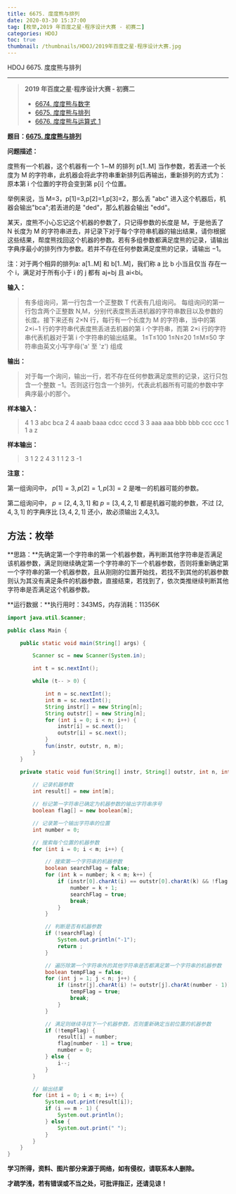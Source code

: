 ```yaml
---
title: 6675. 度度熊与排列
date: 2020-03-30 15:37:00
tag: [枚举,2019 年百度之星·程序设计大赛 - 初赛二]
categories: HDOJ
toc: true
thumbnail: /thumbnails/HDOJ/2019年百度之星·程序设计大赛.jpg
---
```


HDOJ 6675. 度度熊与排列

<!--more-->

---

> **2019 年百度之星·程序设计大赛 - 初赛二**
>
>* [6674. 度度熊与数字](https://crazy-sky.github.io/2020/03/28/6674.%20度度熊与数字/)
>* [6675. 度度熊与排列](https://crazy-sky.github.io/2020/03/30/6675.%20度度熊与排列/)
>* [6676. 度度熊与运算式 1](https://crazy-sky.github.io/2020/04/03/6676.%20度度熊与运算式%201/)

**题目：[6675. 度度熊与排列](http://acm.hdu.edu.cn/showproblem.php?pid=6675)**

**问题描述：**

度熊有一个机器，这个机器有一个 1∼M 的排列 p[1..M] 当作参数，若丢进一个长度为 M 的字符串，此机器会将此字符串重新排列后再输出，重新排列的方式为：原本第 i 个位置的字符会变到第 p[i] 个位置。

举例来说，当 M=3，p[1]=3,p[2]=1,p[3]=2，那么丢 "abc" 进入这个机器后，机器会输出"bca";若丢进的是 "ded"，那么机器会输出 "edd"。

某天，度熊不小心忘记这个机器的参数了，只记得参数的长度是 M，于是他丢了 N 长度为 M 的字符串进去，并记录下对于每个字符串机器的输出结果，请你根据这些结果，帮度熊找回这个机器的参数。若有多组参数都满足度熊的记录，请输出字典序最小的排列作为参数。若并不存在任何参数满足度熊的记录，请输出 −1。

注：对于两个相异的排列a: a[1..M] 和 b[1..M]，我们称 a 比 b 小当且仅当 存在一个 i，满足对于所有小于 i 的 j 都有 aj=bj 且 ai<bi。

**输入：**

 > 有多组询问，第一行包含一个正整数 T 代表有几组询问。
 > 每组询问的第一行包含两个正整数 N,M，分别代表度熊丢进机器的字符串数目以及参数的长度。接下来还有 2×N 行，每行有一个长度为 M 的字符串，当中的第 2×i−1 行的字符串代表度熊丢进去机器的第 i 个字符串，而第 2×i 行的字符串代表机器对于第 i 个字符串的输出结果。
 > 1≤T≤100
 > 1≤N≤20
 > 1≤M≤50
 > 字符串由英文小写字母('a' 至 'z') 组成

**输出：**

> 对于每一个询问，输出一行，若不存在任何参数满足度熊的记录，这行只包含一个整数 −1。否则这行包含一个排列，代表此机器所有可能的参数中字典序最小的那个。

**样本输入：**

 > 4
 > 1 3
 > abc
 > bca
 > 2 4
 > aaab
 > baaa
 > cdcc
 > cccd
 > 3 3
 > aaa
 > aaa
 > bbb
 > bbb
 > ccc
 > ccc
 > 1 1
 > a
 > z

 **样本输出：**

 > 3 1 2
 > 2 4 3 1
 > 1 2 3
 > -1

**注意：**

第一组询问中， $p[1]=3,p[2]=1,p[3]=2$ 是唯一的机器可能的参数。

第二组询问中， $p=[2,4,3,1]$ 和 $p=[3,4,2,1]$ 都是机器可能的参数，不过 $[2,4,3,1]$ 的字典序比 $[3,4,2,1]$ 还小，故必须输出 2,4,3,1。

## 方法：枚举

**思路：**先确定第一个字符串的第一个机器参数，再判断其他字符串是否满足该机器参数，满足则继续确定第一个字符串的下一个机器参数，否则将重新确定第一个字符串的第一个机器参数，且从刚刚的位置开始找，若找不到其他的机器参数则认为其没有满足条件的机器参数，直接结束，若找到了，依次类推继续判断其他字符串是否满足这个机器参数。

**运行数据：**执行用时：343MS，内存消耗：11356K

```java
import java.util.Scanner;

public class Main {

    public static void main(String[] args) {

        Scanner sc = new Scanner(System.in);

        int t = sc.nextInt();

        while (t-- > 0) {

            int n = sc.nextInt();
            int m = sc.nextInt();
            String instr[] = new String[n];
            String outstr[] = new String[n];
            for (int i = 0; i < n; i++) {
                instr[i] = sc.next();
                outstr[i] = sc.next();
            }
            fun(instr, outstr, n, m);
        }
    }

    private static void fun(String[] instr, String[] outstr, int n, int m) {
		
        // 记录机器参数
        int result[] = new int[m];

        // 标记第一字符串已确定为机器参数的输出字符串序号
        boolean flag[] = new boolean[m];

        // 记录第一个输出字符串的位置
        int number = 0;

        // 搜索每个位置的机器参数
        for (int i = 0; i < m; i++) {

            // 搜索第一个字符串的机器参数
            boolean searchFlag = false;
            for (int k = number; k < m; k++) {
                if (instr[0].charAt(i) == outstr[0].charAt(k) && !flag[k]) {
                    number = k + 1;
                    searchFlag = true;
                    break;
                }
            }

            // 判断是否有机器参数
            if (!searchFlag) {
                System.out.println("-1");
                return ;
            }

            // 遍历除第一个字符串外的其他字符串是否都满足第一个字符串的机器参数
            boolean tempFlag = false;
            for (int j = 1; j < n; j++) {
                if (instr[j].charAt(i) != outstr[j].charAt(number - 1)) {
                    tempFlag = true;
                    break;
                }
            }

            // 满足则继续寻找下一个机器参数，否则重新确定当前位置的机器参数
            if (!tempFlag) {
                result[i] = number;
                flag[number - 1] = true;
                number = 0;
            } else {
                i--;
            }
        }

        // 输出结果
        for (int i = 0; i < m; i++) {
            System.out.print(result[i]);
            if (i == m - 1) {
                System.out.println();
            } else {
                System.out.print(" ");
            }
        }
    }
}
```

**学习所得，资料、图片部分来源于网络，如有侵权，请联系本人删除。**

**才疏学浅，若有错误或不当之处，可批评指正，还请见谅！**